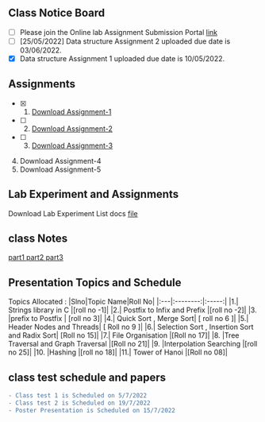 ## Class Notice Board
- [ ] Please join the Online lab Assignment Submission Portal [link](https://onlinegdb.com/classroom/invite/Sd-PIH-y5)
- [ ] [25/05/2022] Data structure Assignment 2 uploaded due date is 03/06/2022.
- [x] Data structure Assignment 1 uploaded due date is 10/05/2022.

## Assignments

- [x] 1.  [Download Assignment-1](https://docs.google.com/document/d/1dcGu4SJntrkmqcHdHaVcniPpmZcdUtI8VA5ltbvdjNE/edit?usp=sharing)
- [ ] 2.  [Download Assignment-2](https://docs.google.com/document/d/1IPqxb_yidafNBUcPZc7nfcLOwq6GuUYkyFHpFWyZXU4/edit?usp=sharing)
- [ ] 3.  [Download Assignment-3](https://docs.google.com/document/d/1CKYv8DHvMreY3LGyD3-GE01j0-NJBIMPNQMod8zNyuY/edit?usp=sharing)
4.  Download Assignment-4
5.  Download Assignment-5

## Lab Experiment and Assignments
Download Lab Experiment List docs [file](https://docs.google.com/document/d/1ryJWkAkdzhLxHjPKK9pCaqex2JY4JhKxTu2rqnx476Y/edit?usp=sharing)

## class Notes

[part1 ](https://drive.google.com/file/d/11xSosOCxW5g9l1S0ICQv8SDmUHWtMlhp/view?usp=sharing)
[part2 ]()
[part3 ](https://docs.google.com/document/d/140XibSs7QNd0y8sPEUhHTd7mZuxyg0B96KzJjqXPO3Q/edit?usp=sharing)



## Presentation Topics and Schedule

Topics Allocated :
|Slno|Topic Name|Roll No|
|:---|:--------:|:-----:|
|1.| Strings library in C  |[roll no -1]|
|2.| Postfix to Infix and Prefix  |[roll no -2]|
|3. |prefix to Postfix | [roll no 3]|
|4.| Quick Sort , Merge Sort| [ roll no 6 ]|
|5.| Header Nodes and Threads|  [ Roll no 9 ]|
|6.| Selection Sort , Insertion Sort and Radix Sort| [Roll no 15]|
|7.| File Organisation |[Roll no 17]|
|8. |Tree Traversal and Graph Traversal |[Roll no 21]|
|9. |Interpolation Searching |[roll no 25]|
|10. |Hashing |[roll no 18]|
|11.| Tower of Hanoi |[Roll no 08]|



## class test schedule and papers

```diff
- Class test 1 is Scheduled on 5/7/2022
- Class test 2 is Scheduled on 19/7/2022
- Poster Presentation is Scheduled on 15/7/2022 


```
